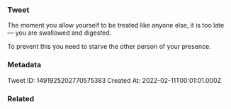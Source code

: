### Tweet
The moment you allow yourself to be treated like anyone else, it is too late — you are swallowed and digested.

To prevent this you need to starve the other person of your presence.

### Metadata
Tweet ID: 1491925202770575383
Created At: 2022-02-11T00:01:01.000Z

### Related

